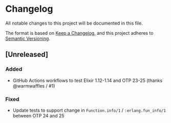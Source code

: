 # Changelog

All notable changes to this project will be documented in this file.

The format is based on [Keep a Changelog](https://keepachangelog.com/en/1.0.0/),
and this project adheres to [Semantic Versioning](https://semver.org/spec/v2.0.0.html).

## [Unreleased]

### Added 

- GitHub Actions workflows to test Elixir 1.12-1.14 and OTP 23-25 (thanks @warmwaffles / #1)

### Fixed

- Update tests to support change in `Function.info/1` / `:erlang.fun_info/1` between OTP 24 and 25


